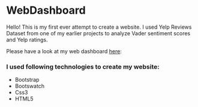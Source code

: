 # WebDashboard

Hello! This is my first ever attempt to create a website. I used Yelp Reviews Dataset from one of my earlier projects to analyze Vader sentiment scores and Yelp ratings. 

Please have a look at my web dashboard [here](https://anupamlalwani.github.io/WebDashboard/): 

### I used following technologies to create my website:
- Bootstrap
- Bootswatch
- Css3
- HTML5
